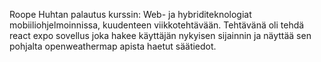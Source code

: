 Roope Huhtan  palautus kurssin: Web- ja hybriditeknologiat mobiiliohjelmoinnissa, kuudenteen viikkotehtävään.
Tehtävänä oli tehdä react expo sovellus joka hakee käyttäjän nykyisen sijainnin ja näyttää sen pohjalta openweathermap apista haetut säätiedot.
